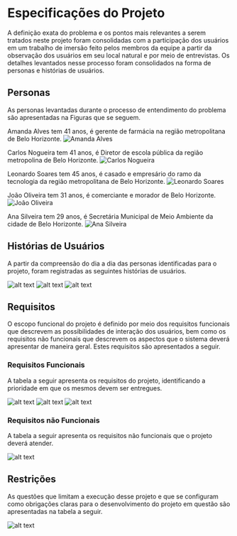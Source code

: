 # Especificações do Projeto

A definição exata do problema e os pontos mais relevantes a serem tratados neste projeto foram consolidadas com a participação dos usuários em um trabalho de imersão feito pelos membros da equipe a partir da observação dos usuários em seu local natural e por meio de entrevistas. Os detalhes levantados nesse processo foram consolidados na forma de personas e histórias de usuários.

## Personas

As personas levantadas durante o processo de entendimento do problema são apresentadas na Figuras que se seguem.

Amanda Alves tem 41 anos, é gerente de farmácia na região metropolitana de Belo Horizonte.
![Amanda Alves](image.png)

Carlos Nogueira tem 41 anos, é Diretor de escola pública da região metropolina de Belo Horizonte.
![Carlos Nogueira](image-1.png)

Leonardo Soares tem 45 anos, é casado e empresário do ramo da tecnologia da região metropolitana de Belo Horizonte.
![Leonardo Soares](image-3.png)

João Oliveira tem 31 anos, é comerciante e morador de Belo Horizonte.
![João Oliveira](image-2.png)

Ana Silveira tem 29 anos, é Secretária Municipal de Meio Ambiente da cidade de Belo Horizonte.
![Ana Silveira](image-4.png)



## Histórias de Usuários

A partir da compreensão do dia a dia das personas identificadas para o projeto, foram registradas as seguintes histórias de usuários.

![alt text](image-5.png)
![alt text](image-6.png)
![alt text](image-7.png)



## Requisitos

O escopo funcional do projeto é definido por meio dos requisitos funcionais que descrevem as possibilidades de interação dos usuários, bem como os requisitos não funcionais que descrevem os aspectos que o sistema deverá apresentar de maneira geral. Estes requisitos são apresentados a seguir.


### Requisitos Funcionais

A tabela a seguir apresenta os requisitos do projeto, identificando a prioridade em que os mesmos devem ser entregues.

![alt text](image-8.png)
![alt text](image-9.png)
![alt text](image-10.png)

### Requisitos não Funcionais

A tabela a seguir apresenta os requisitos não funcionais que o projeto deverá atender.

![alt text](image-11.png)


## Restrições

As questões que limitam a execução desse projeto e que se configuram como obrigações claras para o desenvolvimento do projeto em questão são apresentadas na tabela a seguir.

![alt text](image-12.png)
